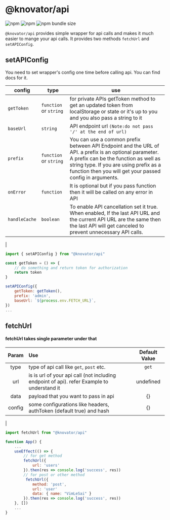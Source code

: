 # @knovator/api

![npm](https://img.shields.io/npm/v/@knovator/api?style=flat-square) ![npm](https://img.shields.io/npm/dt/@knovator/api?style=flat-square) ![npm bundle size](https://img.shields.io/bundlephobia/minzip/@knovator/api?style=flat-square)

`@knovator/api` provides simple wrapper for api calls and makes it much easier to mange your api calls. It provides two methods `fetchUrl` and `setAPIConfig`.

## setAPIConfig

You need to set wrapper's config one time before calling api. You can find docs for it.

| config        | type                   | use                                                          |
| ------------- | ---------------------- | ------------------------------------------------------------ |
| `getToken`    | `function` or `string` | for private APIs getToken method to get an updated token from localStorage or state or it's up to you and you also pass a string to it |
| `baseUrl`     | `string`               | API endpoint url `(Note:do not pass '/' at the end of url)`  |
| `prefix`      | `function` or `string` | You can use a common prefix between API Endpoint and the URL of API. a prefix is an optional parameter. A prefix can be the function as well as string type. If you are using prefix as a function then you will get your passed config in arguments. |
| `onError`     | `function`             | It is optional but if you pass function then it will be called on any error in API |
| `handleCache` | `boolean`              | To enable API cancellation set it true. When enabled,  If the last API URL and the current API URL are the same then the last API will get canceled to prevent unnecessary API calls. |
|



```jsx
import { setAPIConfig } from "@knovator/api"

const getToken = () => {
    // do something and return token for authorization
    return token
}

setAPIConfig({
    getToken: getToken(),
    prefix: 'admin',
    baseUrl: `${process.env.FETCH_URL}`,
})
...
```



## fetchUrl

#### fetchUrl takes single parameter under that

| Param  | Use                                                          | Default Value |
| :----: | :----------------------------------------------------------- | :-----------: |
|  type  | type of api call like `get`, `post` etc.                     |     `get`     |
|  url   | is is url of your api call (not including endpoint of api). refer Example to understand it |   undefined   |
|  data  | payload that you want to pass in api                         |      {}       |
| config | some configurations like headers, authToken (default true) and hash |      {}       |
|

```jsx
import fetchUrl from "@knovator/api"

function App() {
    ...
    useEffect(() => {
        // for get method
        fetchUrl({
            url: 'users'
        }).then(res => console.log('success', res))
        // for post or other method
         fetchUrl({
            method: 'post',
            url: 'user'
            data: { name: "VimLeSai" }
        }).then(res => console.log('success', res))
    }, [])
    ...
}
```

